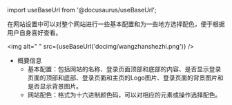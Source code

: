 
import useBaseUrl from '@docusaurus/useBaseUrl';

在网站设置中可以对整个网站进行一些基本配置和为一些地方选择配色，便于根据用户自身喜好查看。

<img alt=" " src={useBaseUrl('docimg/wangzhanshezhi.png')} />

* 概要信息
  * 基本配置：包括网站的名称、登录页面顶部和底部的内容、是否显示登录页面的顶部和底部、登录页面和主页的Logo图片、登录页面的背景图片和是否显示背景图片。
  * 网站配色：格式为十六进制颜色码，可以对相应的元素或操作选择配色。
  